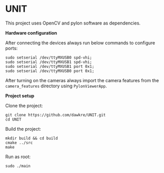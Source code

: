 # UNIT

This project uses OpenCV and pylon software as dependencies.

**Hardware configuration**

After connecting the devices always run below commands to configure ports:
```
sudo setserial /dev/ttyMXUSB0 spd-vhi;
sudo setserial /dev/ttyMXUSB1 spd-vhi;
sudo setserial /dev/ttyMXUSB1 port 0x1;
sudo setserial /dev/ttyMXUSB0 port 0x1;
```

After turning on the cameras always import the camera features
from the `camera_features` directory using `PylonViewerApp`.

**Project setup**

Clone the project:

```
git clone https://github.com/dawkre/UNIT.git
cd UNIT
```

Build the project:

```
mkdir build && cd build
cmake ../src
make
```

Run as root:

`sudo ./main`